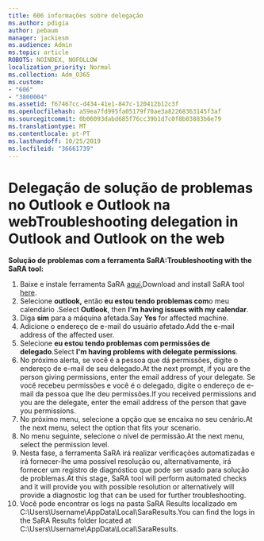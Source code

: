 ```yaml
---
title: 606 informações sobre delegação
ms.author: pdigia
author: pebaum
manager: jackiesm
ms.audience: Admin
ms.topic: article
ROBOTS: NOINDEX, NOFOLLOW
localization_priority: Normal
ms.collection: Adm_O365
ms.custom:
- "606"
- "3800004"
ms.assetid: f67467cc-d434-41e1-847c-120412b12c3f
ms.openlocfilehash: a59ea7fd995fa05179f70ae3a82268363145f3af
ms.sourcegitcommit: 0b06093dabd685f76cc39b1d7c0f8b03883b6e79
ms.translationtype: MT
ms.contentlocale: pt-PT
ms.lasthandoff: 10/25/2019
ms.locfileid: "36661739"
---
```

# <a name="troubleshooting-delegation-in-outlook-and-outlook-on-the-web"></a><span data-ttu-id="8ce41-102">Delegação de solução de problemas no Outlook e Outlook na web</span><span class="sxs-lookup"><span data-stu-id="8ce41-102">Troubleshooting delegation in Outlook and Outlook on the web</span></span>

<span data-ttu-id="8ce41-103">**Solução de problemas com a ferramenta SaRA:**</span><span class="sxs-lookup"><span data-stu-id="8ce41-103">**Troubleshooting with the SaRA tool:**</span></span>

1. <span data-ttu-id="8ce41-104">Baixe e instale ferramenta SaRA [aqui.](https://aka.ms/SaRA-SkypeForBusinessSignIn)</span><span class="sxs-lookup"><span data-stu-id="8ce41-104">Download and install SaRA tool [here](https://aka.ms/SaRA-SkypeForBusinessSignIn).</span></span>
1. <span data-ttu-id="8ce41-105">Selecione **outlook,** então **eu estou tendo problemas com**o meu calendário .</span><span class="sxs-lookup"><span data-stu-id="8ce41-105">Select **Outlook**, then **I'm having issues with my calendar**.</span></span>
1. <span data-ttu-id="8ce41-106">Diga **sim** para a máquina afetada.</span><span class="sxs-lookup"><span data-stu-id="8ce41-106">Say **Yes** for affected machine.</span></span>
1. <span data-ttu-id="8ce41-107">Adicione o endereço de e-mail do usuário afetado.</span><span class="sxs-lookup"><span data-stu-id="8ce41-107">Add the e-mail address of the affected user.</span></span>
1. <span data-ttu-id="8ce41-108">Selecione **eu estou tendo problemas com permissões de delegado**.</span><span class="sxs-lookup"><span data-stu-id="8ce41-108">Select **I'm having problems with delegate permissions**.</span></span>
1. <span data-ttu-id="8ce41-109">No próximo alerta, se você é a pessoa que dá permissões, digite o endereço de e-mail de seu delegado.</span><span class="sxs-lookup"><span data-stu-id="8ce41-109">At the next prompt, if you are the person giving permissions, enter the email address of your delegate.</span></span> <span data-ttu-id="8ce41-110">Se você recebeu permissões e você é o delegado, digite o endereço de e-mail da pessoa que lhe deu permissões.</span><span class="sxs-lookup"><span data-stu-id="8ce41-110">If you received permissions and you are the delegate, enter the email address of the person that gave you permissions.</span></span>
1. <span data-ttu-id="8ce41-111">No próximo menu, selecione a opção que se encaixa no seu cenário.</span><span class="sxs-lookup"><span data-stu-id="8ce41-111">At the next menu, select the option that fits your scenario.</span></span>
1. <span data-ttu-id="8ce41-112">No menu seguinte, selecione o nível de permissão.</span><span class="sxs-lookup"><span data-stu-id="8ce41-112">At the next menu, select the permission level.</span></span>
1. <span data-ttu-id="8ce41-113">Nesta fase, a ferramenta SaRA irá realizar verificações automatizadas e irá fornecer-lhe uma possível resolução ou, alternativamente, irá fornecer um registro de diagnóstico que pode ser usado para solução de problemas.</span><span class="sxs-lookup"><span data-stu-id="8ce41-113">At this stage, SaRA tool will perform automated checks and it will provide you with possible resolution or alternatively will provide a diagnostic log that can be used for further troubleshooting.</span></span>
1. <span data-ttu-id="8ce41-114">Você pode encontrar os logs na pasta SaRA Results localizado em C:\Users\Username\AppData\Local\SaraResults.</span><span class="sxs-lookup"><span data-stu-id="8ce41-114">You can find the logs in the SaRA Results folder located at C:\Users\Username\AppData\Local\SaraResults.</span></span>
